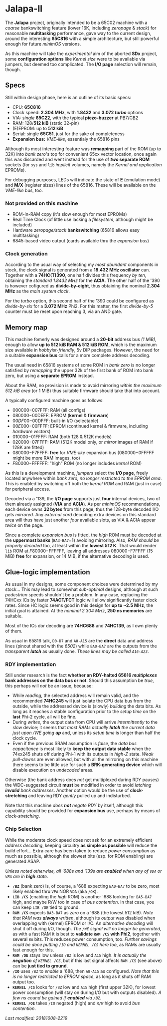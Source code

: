 # Jalapa-II

The **Jalapa** project, originally intended to be a 65C02 machine with a *coarse*
bankswitching feature (lower 16K, including *zeropage* & *stack*) for reasonable
**multitasking** performance, gave way to the current design, around the interesting
**65C816** with a simple architecture, but still powerful enough for future *minimOS*
versions.

As this machine will take the *experimental* aim of the aborted **SDx** project,
some **configuration options**  like *Kernel size* were to be available via
jumpers, but deemed too complicated. The **I/O page** selection will remain, though.

## Specs

Still within design phase, here is an outline of its basic specs:

- CPU: **65C816**
- Clock speed: **2.304 MHz**, with **1.8432** and **3.072 *turbo*** options
- VIA: *single* **65C22**, with the typical **piezo-buzzer** at PB7/CB2
- RAM: 128/**512 kiB** (static 32-pin)
- (E)EPROM: up to **512 kiB**
- Serial: single **65C51**, just for the sake of completeness
- **Expansion bus:** *VME-like*, essentialy the 65816 pins

Although its most interesting feature was **remapping** part of the ROM (up to 32K) 
into *bank zero*'s top for convenient 65xx vector location, once again this was
discarded and went instead for the use of ***two* separate ROM** sockets
(for `sys` and `lib` *implicit* volumes, namely the *Kernel and application* EPROMs).

For debugging purposes, LEDs will indicate the state of **E** (emulation mode)
and **M/X** (register sizes) lines of the 65816. These will be available on the
*VME-like* bus, too.

### Not provided on this machine

- ROM-in-RAM copy (it's slow enough for most EPROMs)
- Real Time Clock (of little use lacking a *filesystem*, although might be included)
- Hardware *zeropage/stack* **bankswitching** (65816 allows easy multitasking)
- 6845-based video output (cards available thru the *expansion bus*)

### Clock generation

According to the usual way of selecting my *most abundant* components in stock,
the clock signal is generated from a **18.432 MHz oscillator** can. Together with
a **74HC(T)390**, one half divides this frequency *by ten*, obtaining the
*standard 1.8432 MHz* for the **ACIA**. The other half of the '390 is however
cofigured as **divide-by-eight**, thus obtaining the nominal **2.304 MHz** as
the *main system clock*.

For the *turbo* option, this second half of the '390 could be configured as
*divide-by-six* for a **3.072 MHz** Phi2. For this matter, the first *divide-by-5*
counter must be reset upon reaching 3, via an AND gate.

## Memory map

This machine fomerly was designed around a  **20-bit** address bus *(1 MiB)*,
enough to allow **up to 512 kiB RAM & 512 kiB ROM**, which is the maximum size
available in *hobbyist-friendly*, 5v DIP packages. However, the need for a suitable
**expansion bus** calls for a more complete address decoding.

The usual need in 65816 systems of some ROM in *bank zero* is no longer satisfied
by *remapping* the upper 32k of the first bank of ROM into bank zero, but using a
**separate EPROM** instead.

About the RAM, no provision is made to avoid mirroring *within the maximum
512 kiB area* (or 1 MiB) thus suitable firmware should take that into account.

A typically configured machine goes as follows:

- $000000-$007FFF: RAM (all configs)
- $080000-$00DEFF: EPROM (**kernel** & **firmware**)
- $00DF00-$00DFFF: built-in I/O (selectable)
- $00E000-$00FFFF: EPROM (continued kernel & firmware, including *hardware vectors*)
- $010000-$01FFFF: RAM (both 128 & 512K models)
- $020000-$07FFFF: RAM (512K model only, or *mirror* images of RAM if 128K are fitted)
- $080000-$F7FFFF: **free** for *VME-like* expansion bus ($080000-$0FFFFF might be
more RAM images, too)
- $F80000-$FFFFFF: "high" ROM (no longer includes *kernel* ROM)

As this is a development machine, *jumpers* select the **I/O page**,
freely located anywhere within *bank zero, no longer restricted to the
EPROM area*. This is enabled by switching off both the *kernel ROM*
and RAM (just in case) for peripheral access.

Decoded via a '139, the **I/O page** supports just **four** internal devices,
two of them already assigned (**VIA** and **ACIA**). As per *minimOS* recommendations,
each device owns **32 bytes** from this page, thus the 128-byte decoded I/O gets
*mirrored*. Any *external card* decoding extra devices on this standard area will thus
have just another *four* available slots, as VIA & ACIA appear *twice* on the page.

Since a complete *expansion bus* is fitted, the *high* ROM must be decoded at the
**uppermost banks** (`BA3-BA7`=**1**) avoiding mirroring.
Also, *RAM should be properly decoded* too, at least within the **lowest 512 K**.
That would render `lib` ROM at $F80000-$FFFFFF, leaving all addresses
$080000-$F7FFFF (15 MiB) **free** for expansion, or 14 MiB, if the alternative
decoding is used.
 
## Glue-logic implementation

As usual in my designs, some component choices were determined by my stock... This may
lead to somewhat *sub-optimal* designs, although at such *pedestrian* speeds shouldn't
be a problem. In any case, replacing the 74HCxx ICs by faster **74ACT/FCT** logic will
allow significantly faster clock rates. Since HC logic seems good in this design for
**up to ~2.5 MHz**, the initial goal is attained. At the *nominal 2.304 MHz*,
**250 ns memories** are suitable.

Most of the ICs dor decoding are **74HC688** and **74HC139**, as I own plenty of them.

As usual in 65816 talk, `D0-D7` and `A0-A15` are the **direct** data and address 
lines (pinout shared with the *6502*) while `BA0-BA7` are the outputs from the
*transparent **latch*** as usually done. *These lines may be called `A16-A23`*.

### RDY implementation

Still under research is the fact **whether an RDY-halted 65816 *multiplexes* bank
addresses on the data bus or not**. Should this assumption be *true*, this perhaps will
*not* be an issue, because:

- While *reading*, the selected address will remain valid, and the recommended **74HC245**
will just isolate the CPU data bus from the outside, while the addressed device is
(slowly) *building* the data bits. As long as it reaches a stable configuration prior
to the *setup time* on the **last** Phi-2 cycle, all will be fine.
- During *writes*, the output data from CPU will arrive *intermittently* to the slow
device; it seems that *most RAMs actually **latch** the current data just upon /WE going
**up*** and, unless its *setup time* is longer than half the clock cycle.
- Even if the previous SRAM assumption is *false*, the *data bus capacitance* is most
likely to **keep the output data stable** when the 74xx245 shuts off during Phi-1 with
its outputs in *high-Z* state. *Weak pull-downs* are even allowed, but with all the
mirroring on this machine there seems to be little use for such a **BRK-generating
device** which will disable execution on *undecoded* areas.

Otherwise (the bank address does *not* get multiplexed during RDY pauses) the
WDC-suggested circuit **must** be modified in order to avoid *latching **invalid** bank
addresses*. Another option would be the use of **clock-stretching** and leaving RDY
*gently* pulled up and indisturbed.

Note that this machine *does **not** negate RDY* by itself, although this capability
should be provided for **expansion bus** use, perhaps by means of *clock-stretching*.

### Chip Selection

While the moderate clock speed does not ask for an extremely efficient *address
decoding*, keeping circuitry **as simple as possible** will reduce the build effort...
Extra care has been taken to reduce *power consumption* as much as possible, although
the slowest bits (esp. for ROM enabling) are generated ASAP.

*Unless noted otherwise, all '688s and '139s are **enabled** when any of `VDA` or `VPA`
are in **high** state.*

- **`/BZ`** (bank zero) is, of course, a '688 expecting `BA0-BA7` to be zero,
most likely enabled thru `VPA` NOR `VDA` (aka `/OK`).
- **`LIB /CS`** (enabling the *high* ROM) is another '688 looking for `BA5-BA7`
high, and maybe R/W too in case of *bus contention*. In that case, you can keep
`LIB /OE` tied to ground.
- **`RAM /CS`** expects `BA3-BA7` as *zero* on a '688 (the lowest 512 kiB).
*Note that RAM was **always** written*, although its *output* was disabled when
overlapping with (kernel) EPROM or I/O. An *alternative decoding* will shut it off
during I/O, though. *The `/WE` signal will no longer be generated*,
as with a fast RAM it is best to **validate `RAM /CS` with Phi2**, together with 
several `BA` bits. This reduces power consumption, too. *Further savings could be done
putting `/IO` and `KERNEL /CS` here too*, as RAMs are usually fast enough for this.
- **`RAM /OE`** stays low unless `/BZ` is low and `A15` high. *It is actually
the **negation** of `KERNEL /CS`*, but if this last signal affects `RAM /CS`
(see above) can be **just tied to ground**.
- **`/IO`** uses `/BZ` to *enable* a '688, then `A8-A15` as configured. *Note that
this is no longer restricted to EPROM space*, as long as it shuts off RAM output too.
- **`KERNEL /CS`** looks for `/BZ` low and `A15` high (first upper 32K), for lowest
power consumption (will stay on during I/O but with outputs disabled). *A few ns
cound be gained if **enabled** via `/BZ`*. 
- **`KERNEL /OE`** takes `/IO` negated (high) and `R/W` high to avoid
*bus contention*.

*Last modified: 20181008-2219*
